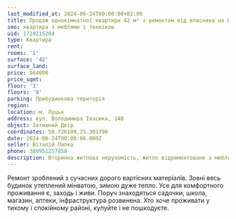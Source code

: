```yaml
---
last_modified_at: 2024-06-24T00:00:00+02:00
title: Продаж однокімнатної квартири 42 м² з ремонтом від власника на В. Івасюка
seo: квартира з меблями і технікою
uid: 1719215284
type: Квартира
rent:
rooms: '1'
surface: '42'
surface_land:
price: $64000
price_sqmt:
floor: '3'
floors: '9'
parking: Прибудинкова територія
region:
location: м. Луцьк
address: вул. Володимира Івасюка, 14В
object: Затишний Двір
coordinates: 50.726109,25.301790
date: 2024-06-24T00:00:00.000Z
seller: Віталій Лапка
phone: 380951257858
description: Вторинна житлова нерухомість, житло відремонтоване з меблями і технікою, придатне і готове для проживання
---
```


Ремонт зроблений з сучасних дорого вартісних матеріалів. Зовні весь будинок утеплений мінватою, зимою дуже тепло. Усе для комфортного проживання є, заходь і живи. Поруч знаходяться садочки, школа, магазин, аптеки, інфраструктура розвинена. Хто хоче проживати у тихому і спокійному районі, купуйте і не пошкодуєте.
